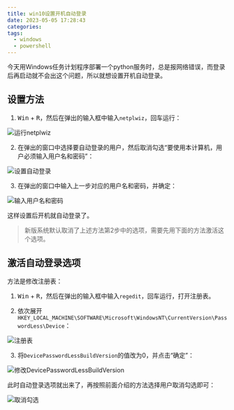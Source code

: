 ```yaml
---
title: win10设置开机自动登录
date: 2023-05-05 17:28:43
categories:
tags:
  - windows
  - powershell
---
```


今天用Windows任务计划程序部署一个python服务时，总是报网络错误，而登录后再启动就不会出这个问题，所以就想设置开机自动登录。

## 设置方法

1. <kbd>Win</kbd> + <kbd>R</kbd>，然后在弹出的输入框中输入`netplwiz`，回车运行：
   
  ![运行`netplwiz`](https://imgs.boringhex.top/blog/20230428171851.png)
  
<!-- more -->

2. 在弹出的窗口中选择要自动登录的用户，然后取消勾选“要使用本计算机，用户必须输入用户名和密码”：

  ![设置自动登录](https://imgs.boringhex.top/blog/20230428172135.png)

3. 在弹出的窗口中输入上一步对应的用户名和密码，并确定：

  ![输入用户名和密码](https://imgs.boringhex.top/blog/20230428172343.png)

这样设置后开机就自动登录了。

> 新版系统默认取消了上述方法第2步中的选项，需要先用下面的方法激活这个选项。

## 激活自动登录选项

方法是修改注册表：

1. <kbd>Win</kbd> + <kbd>R</kbd>，然后在弹出的输入框中输入`regedit`，回车运行，打开注册表。

2. 依次展开 `HKEY_LOCAL_MACHINE\SOFTWARE\Microsoft\WindowsNT\CurrentVersion\PasswordLess\Device`：

  ![注册表](https://imgs.boringhex.top/blog/20230428174350.png)

3. 将`DevicePasswordLessBuildVersion`的值改为0，并点击“确定”：

  ![修改`DevicePasswordLessBuildVersion`](https://imgs.boringhex.top/blog/20230428174547.png)

  此时自动登录选项就出来了，再按照前面介绍的方法选择用户取消勾选即可：

  ![取消勾选](https://imgs.boringhex.top/blog/20230428174956.png)

